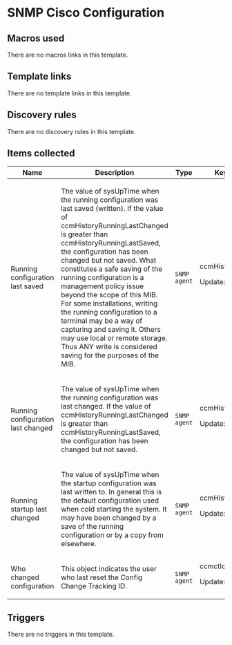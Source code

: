 # SNMP Cisco Configuration

## Macros used

There are no macros links in this template.

## Template links

There are no template links in this template.

## Discovery rules

There are no discovery rules in this template.

## Items collected

|Name|Description|Type|Key and additional info|
|----|-----------|----|----|
|Running configuration last saved|<p>The value of sysUpTime when the running configuration was last saved (written). If the value of ccmHistoryRunningLastChanged is greater than ccmHistoryRunningLastSaved, the configuration has been changed but not saved. What constitutes a safe saving of the running configuration is a management policy issue beyond the scope of this MIB. For some installations, writing the running configuration to a terminal may be a way of capturing and saving it. Others may use local or remote storage. Thus ANY write is considered saving for the purposes of the MIB.</p>|`SNMP agent`|ccmHistoryRunningLastSaved<p>Update: 3600</p>|
|Running configuration last changed|<p>The value of sysUpTime when the running configuration was last changed. If the value of ccmHistoryRunningLastChanged is greater than ccmHistoryRunningLastSaved, the configuration has been changed but not saved.</p>|`SNMP agent`|ccmHistoryRunningLastChanged<p>Update: 3600</p>|
|Running startup last changed|<p>The value of sysUpTime when the startup configuration was last written to. In general this is the default configuration used when cold starting the system. It may have been changed by a save of the running configuration or by a copy from elsewhere.</p>|`SNMP agent`|ccmHistoryStartupLastChanged<p>Update: 3600</p>|
|Who changed configuration|<p>This object indicates the user who last reset the Config Change Tracking ID.</p>|`SNMP agent`|ccmctIdWhoChanged<p>Update: 3600</p>|
## Triggers

There are no triggers in this template.

